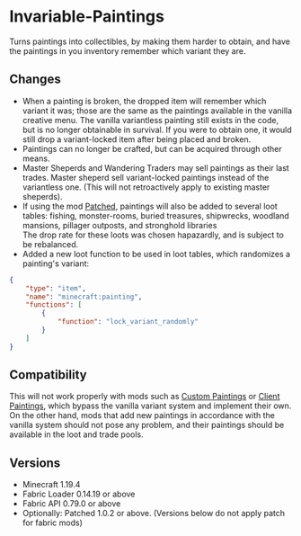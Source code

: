 # Invariable-Paintings

Turns paintings into collectibles, by making them harder to obtain, and have the paintings in you inventory remember which variant they are.

## Changes

- When a painting is broken, the dropped item will remember which variant it was; those are the same as the paintings available in the vanilla creative menu. The vanilla variantless painting still exists in the code, but is no longer obtainable in survival. If you were to obtain one, it would still drop a variant-locked item after being placed and broken.  
- Paintings can no longer be crafted, but can be acquired through other means.
- Master Sheperds and Wandering Traders may sell paintings as their last trades.
Master sheperd sell variant-locked paintings instead of the variantless one. (This will not retroactively apply to existing master sheperds).
- If using the mod [Patched](https://modrinth.com/mod/patched), paintings will also be added to several loot tables: fishing, monster-rooms, buried treasures, shipwrecks, woodland mansions, pillager outposts, and stronghold libraries  
The drop rate for these loots was chosen hapazardly, and is subject to be rebalanced.
- Added a new loot function to be used in loot tables, which randomizes a painting's variant:
```json
{
	"type": "item",
	"name": "minecraft:painting",
	"functions": [
		{
			"function": "lock_variant_randomly"
		}
	]
}
```

## Compatibility

This will not work properly with mods such as [Custom Paintings](https://modrinth.com/mod/custom-paintings-mod) or [Client Paintings](https://modrinth.com/mod/client-paintings), which bypass the vanilla variant system and implement their own.
On the other hand, mods that add new paintings in accordance with the vanilla system should not pose any problem, and their paintings should be available in the loot and trade pools.

## Versions

- Minecraft 1.19.4
- Fabric Loader 0.14.19 or above
- Fabric API 0.79.0 or above
- Optionally: Patched 1.0.2 or above. (Versions below do not apply patch for fabric mods)
